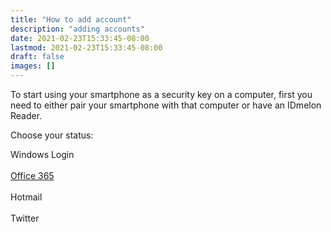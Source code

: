 ```yaml
---
title: "How to add account"
description: "adding accounts"
date: 2021-02-23T15:33:45-08:00
lastmod: 2021-02-23T15:33:45-08:00
draft: false
images: []
---
```


To start using your smartphone as a security key on a computer, first you need to either pair your smartphone with that computer or have an IDmelon Reader.

Choose your status:

<a role="button" class="btn btn-outline-primary">Windows Login</a><br/><br/>
<a role="button" class="btn btn-outline-primary" href="/pages/pairing/step1/">Office 365</a><br/><br/>
<a role="button" class="btn btn-outline-primary">Hotmail</a><br/><br/>
<a role="button" class="btn btn-outline-primary">Twitter</a>

<style>@media (max-width: 480px) {.navbar, .footer { display: none; }}</style>
